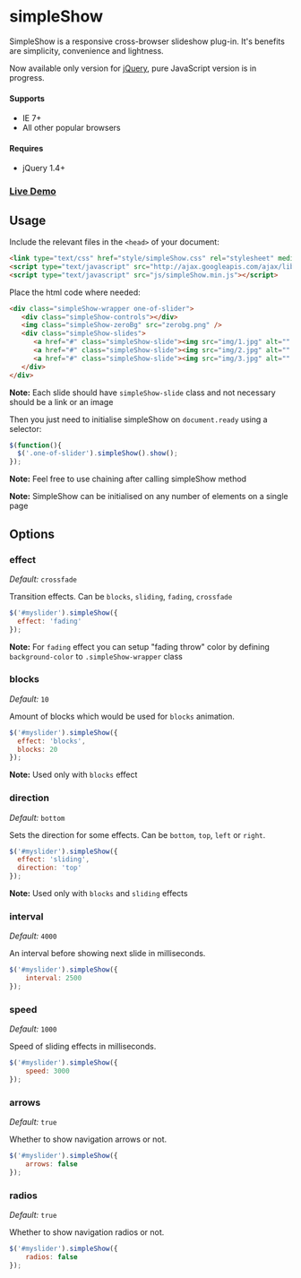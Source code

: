 simpleShow
==========

SimpleShow is a responsive cross-browser slideshow plug-in. It's benefits are simplicity, convenience and lightness.

Now available only version for [jQuery](http://jquery.com/), pure JavaScript version is in progress.

#### Supports
* IE 7+
* All other popular browsers

#### Requires
* jQuery 1.4+

### [Live Demo](http://gerrproger.github.io/simpleShow/)


## Usage

Include the relevant files in the `<head>` of your document:
```html
<link type="text/css" href="style/simpleShow.css" rel="stylesheet" media="all" />
<script type="text/javascript" src="http://ajax.googleapis.com/ajax/libs/jquery/1.10.2/jquery.min.js"></script>
<script type="text/javascript" src="js/simpleShow.min.js"></script>
```

Place the html code where needed:
```html
<div class="simpleShow-wrapper one-of-slider">
   <div class="simpleShow-controls"></div>
   <img class="simpleShow-zeroBg" src="zerobg.png" />
   <div class="simpleShow-slides">
      <a href="#" class="simpleShow-slide"><img src="img/1.jpg" alt="" /></a>
      <a href="#" class="simpleShow-slide"><img src="img/2.jpg" alt="" /></a>
      <a href="#" class="simpleShow-slide"><img src="img/3.jpg" alt="" /></a>
   </div>
</div>
```
**Note:** Each slide should have `simpleShow-slide` class and not necessary should be a link or an image


Then you just need to initialise simpleShow on `document.ready` using a selector:

```javascript
$(function(){
  $('.one-of-slider').simpleShow().show();
});
```

**Note:** Feel free to use chaining after calling simpleShow method

**Note:** SimpleShow can be initialised on any number of elements on a single page


## Options


### effect
_Default:_ `crossfade`

Transition effects. Can be `blocks`, `sliding`, `fading`, `crossfade`
```javascript
$('#myslider').simpleShow({
  effect: 'fading'
});
```

**Note:** For `fading` effect you can setup "fading throw" color by defining `background-color` to `.simpleShow-wrapper` class


### blocks
_Default:_ `10`

Amount of blocks which would be used for `blocks` animation.
```javascript
$('#myslider').simpleShow({
  effect: 'blocks',
  blocks: 20
});
```

**Note:** Used only with `blocks` effect


### direction
_Default:_ `bottom`

Sets the direction for some effects. Can be `bottom`, `top`, `left` or `right`.
```javascript
$('#myslider').simpleShow({
  effect: 'sliding',
  direction: 'top'
});
```

**Note:** Used only with `blocks` and `sliding` effects


### interval
_Default:_ `4000`

An interval before showing next slide in milliseconds.
```javascript
$('#myslider').simpleShow({
	interval: 2500
});
```


### speed
_Default:_ `1000`

Speed of sliding effects in milliseconds.
```javascript
$('#myslider').simpleShow({
	speed: 3000
});
```


### arrows
_Default:_ `true`

Whether to show navigation arrows or not.
```javascript
$('#myslider').simpleShow({
	arrows: false
});
```


### radios
_Default:_ `true`

Whether to show navigation radios or not.
```javascript
$('#myslider').simpleShow({
	radios: false
});
```
